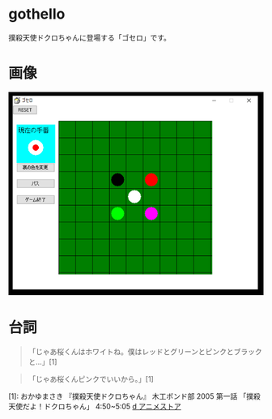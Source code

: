 # gothello

撲殺天使ドクロちゃんに登場する「ゴセロ」です。

# 画像

![ゲーム](img/game.png)

# 台詞

> 「じゃあ桜くんはホワイトね。僕はレッドとグリーンとピンクとブラックと…」[1]

> 「じゃあ桜くんピンクでいいから。」[1]

[1]: おかゆまさき 『撲殺天使ドクロちゃん』 木工ボンド部 2005 第一話 「撲殺天使だよ！ドクロちゃん」 4:50~5:05 [d アニメストア](https://anime.dmkt-sp.jp/animestore/ci_pc?workId=10221&partId=10221001)
